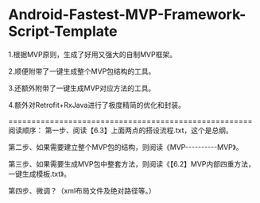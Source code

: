 # Android-Fastest-MVP-Framework-Script-Template
1.根据MVP原则，生成了好用又强大的自制MVP框架。

2.顺便附带了一键生成整个MVP包结构的工具。

3.还额外附带了一键生成MVP对应方法的工具。

4.额外对Retrofit+RxJava进行了极度精简的优化和封装。

=====================================================
阅读顺序：
第一步、阅读【6.3】上面两点的搭设流程.txt，这个是总纲。

第二步、如果需要建立整个MVP包的结构，则阅读《MVP----------MVP》。

第三步、如果需要生成MVP包中整套方法，则阅读《【6.2】MVP内部四重方法，一键生成模板.txt》。

第四步、微调？（xml布局文件及绝对路径等。）
